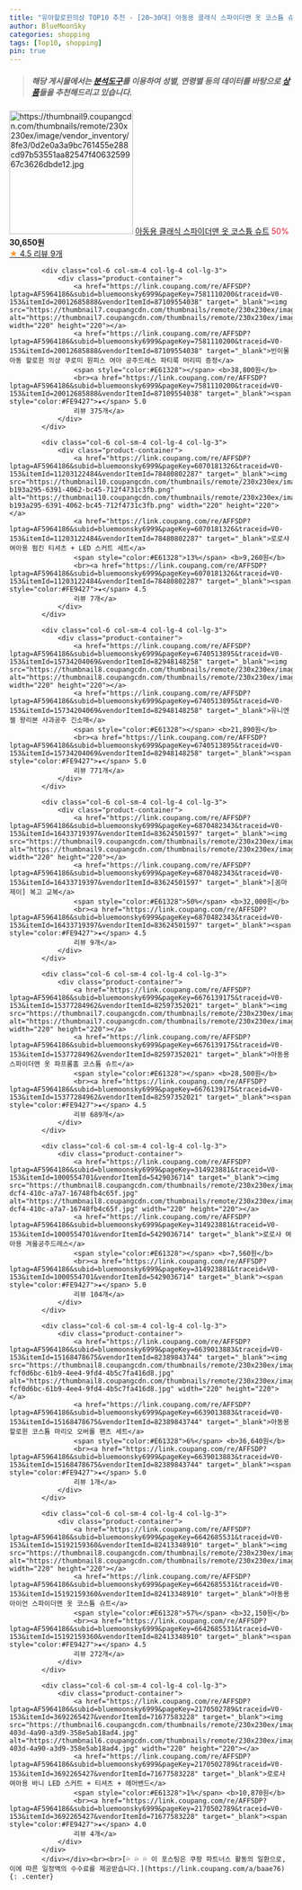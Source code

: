 ```yaml
---
title: "유아할로윈의상 TOP10 추천 - [20~30대] 아동용 클래식 스파이더맨 옷 코스튬 슈트"
author: BlueMoonSky
categories: shopping
tags: [Top10, shopping]
pin: true
---
```


> ##### 해당 게시물에서는 [**분석도구**](https://itemscout.io/)를 이용하여 **성별**, **연령별** 등의 데이터를 바탕으로 [**상품**](https://link.coupang.com/a/baae76)들을 추천해드리고 있습니다.
<div class="container"><div class="row">
            <div class="col-6 col-sm-4 col-lg-4 col-lg-3">
                <div class="product-container">
                    <a href="https://link.coupang.com/re/AFFSDP?lptag=AF5964186&subid=bluemoonsky6999&pageKey=6642696249&traceid=V0-153&itemId=15192204316&vendorItemId=82413393603" target="_blank"><img src="https://thumbnail9.coupangcdn.com/thumbnails/remote/230x230ex/image/vendor_inventory/8fe3/0d2e0a3a9bc761455e288cd97b53551aa82547f4063259967c3626dbde12.jpg" alt="https://thumbnail9.coupangcdn.com/thumbnails/remote/230x230ex/image/vendor_inventory/8fe3/0d2e0a3a9bc761455e288cd97b53551aa82547f4063259967c3626dbde12.jpg" width="220" height="220"></a>
                    <a href="https://link.coupang.com/re/AFFSDP?lptag=AF5964186&subid=bluemoonsky6999&pageKey=6642696249&traceid=V0-153&itemId=15192204316&vendorItemId=82413393603" target="_blank">아동용 클래식 스파이더맨 옷 코스튬 슈트</a>
                    <span style="color:#E61328">50%</span> <b>30,650원</b>
                    <br><a href="https://link.coupang.com/re/AFFSDP?lptag=AF5964186&subid=bluemoonsky6999&pageKey=6642696249&traceid=V0-153&itemId=15192204316&vendorItemId=82413393603" target="_blank"><span style="color:#FE9427">★</span> 4.5
                    리뷰 9개</a>
                </div>
            </div>
            
            <div class="col-6 col-sm-4 col-lg-4 col-lg-3">
                <div class="product-container">
                    <a href="https://link.coupang.com/re/AFFSDP?lptag=AF5964186&subid=bluemoonsky6999&pageKey=7581110200&traceid=V0-153&itemId=20012685888&vendorItemId=87109554038" target="_blank"><img src="https://thumbnail7.coupangcdn.com/thumbnails/remote/230x230ex/image/vendor_inventory/be26/bb7fdbdff72cb70a96988c228bb9d3e1be0853ae3a9e06b27b3d2726ce80.jpg" alt="https://thumbnail7.coupangcdn.com/thumbnails/remote/230x230ex/image/vendor_inventory/be26/bb7fdbdff72cb70a96988c228bb9d3e1be0853ae3a9e06b27b3d2726ce80.jpg" width="220" height="220"></a>
                    <a href="https://link.coupang.com/re/AFFSDP?lptag=AF5964186&subid=bluemoonsky6999&pageKey=7581110200&traceid=V0-153&itemId=20012685888&vendorItemId=87109554038" target="_blank">빈이몰 아동 할로윈 의상 쿠로미 원피스 여아 공주드레스 파티룩 머리띠 증정</a>
                    <span style="color:#E61328"></span> <b>38,800원</b>
                    <br><a href="https://link.coupang.com/re/AFFSDP?lptag=AF5964186&subid=bluemoonsky6999&pageKey=7581110200&traceid=V0-153&itemId=20012685888&vendorItemId=87109554038" target="_blank"><span style="color:#FE9427">★</span> 5.0
                    리뷰 375개</a>
                </div>
            </div>
            
            <div class="col-6 col-sm-4 col-lg-4 col-lg-3">
                <div class="product-container">
                    <a href="https://link.coupang.com/re/AFFSDP?lptag=AF5964186&subid=bluemoonsky6999&pageKey=6070181326&traceid=V0-153&itemId=11203122484&vendorItemId=78480802287" target="_blank"><img src="https://thumbnail10.coupangcdn.com/thumbnails/remote/230x230ex/image/retail/images/5696266596048129-b193a295-6391-4062-bc45-712f4731c3fb.png" alt="https://thumbnail10.coupangcdn.com/thumbnails/remote/230x230ex/image/retail/images/5696266596048129-b193a295-6391-4062-bc45-712f4731c3fb.png" width="220" height="220"></a>
                    <a href="https://link.coupang.com/re/AFFSDP?lptag=AF5964186&subid=bluemoonsky6999&pageKey=6070181326&traceid=V0-153&itemId=11203122484&vendorItemId=78480802287" target="_blank">로로샤 여아용 펌킨 티셔츠 + LED 스커트 세트</a>
                    <span style="color:#E61328">13%</span> <b>9,260원</b>
                    <br><a href="https://link.coupang.com/re/AFFSDP?lptag=AF5964186&subid=bluemoonsky6999&pageKey=6070181326&traceid=V0-153&itemId=11203122484&vendorItemId=78480802287" target="_blank"><span style="color:#FE9427">★</span> 4.5
                    리뷰 7개</a>
                </div>
            </div>
            
            <div class="col-6 col-sm-4 col-lg-4 col-lg-3">
                <div class="product-container">
                    <a href="https://link.coupang.com/re/AFFSDP?lptag=AF5964186&subid=bluemoonsky6999&pageKey=6740513895&traceid=V0-153&itemId=15734204069&vendorItemId=82948148258" target="_blank"><img src="https://thumbnail8.coupangcdn.com/thumbnails/remote/230x230ex/image/vendor_inventory/f6b3/8ba88b4b8f90ef554f0afd5a7133147c67bc841ab1f680bfc939f96fe2fd.jpg" alt="https://thumbnail8.coupangcdn.com/thumbnails/remote/230x230ex/image/vendor_inventory/f6b3/8ba88b4b8f90ef554f0afd5a7133147c67bc841ab1f680bfc939f96fe2fd.jpg" width="220" height="220"></a>
                    <a href="https://link.coupang.com/re/AFFSDP?lptag=AF5964186&subid=bluemoonsky6999&pageKey=6740513895&traceid=V0-153&itemId=15734204069&vendorItemId=82948148258" target="_blank">유니엔젤 왕리본 사과공주 긴소매</a>
                    <span style="color:#E61328"></span> <b>21,890원</b>
                    <br><a href="https://link.coupang.com/re/AFFSDP?lptag=AF5964186&subid=bluemoonsky6999&pageKey=6740513895&traceid=V0-153&itemId=15734204069&vendorItemId=82948148258" target="_blank"><span style="color:#FE9427">★</span> 5.0
                    리뷰 771개</a>
                </div>
            </div>
            
            <div class="col-6 col-sm-4 col-lg-4 col-lg-3">
                <div class="product-container">
                    <a href="https://link.coupang.com/re/AFFSDP?lptag=AF5964186&subid=bluemoonsky6999&pageKey=6870482343&traceid=V0-153&itemId=16433719397&vendorItemId=83624501597" target="_blank"><img src="https://thumbnail9.coupangcdn.com/thumbnails/remote/230x230ex/image/vendor_inventory/a4c5/9cc13db9d23fbf6bc569d4fe1f574b28e80b33dd95c96b0812275309db83.jpg" alt="https://thumbnail9.coupangcdn.com/thumbnails/remote/230x230ex/image/vendor_inventory/a4c5/9cc13db9d23fbf6bc569d4fe1f574b28e80b33dd95c96b0812275309db83.jpg" width="220" height="220"></a>
                    <a href="https://link.coupang.com/re/AFFSDP?lptag=AF5964186&subid=bluemoonsky6999&pageKey=6870482343&traceid=V0-153&itemId=16433719397&vendorItemId=83624501597" target="_blank">[꼼마제이] 복고 교복</a>
                    <span style="color:#E61328">50%</span> <b>32,000원</b>
                    <br><a href="https://link.coupang.com/re/AFFSDP?lptag=AF5964186&subid=bluemoonsky6999&pageKey=6870482343&traceid=V0-153&itemId=16433719397&vendorItemId=83624501597" target="_blank"><span style="color:#FE9427">★</span> 4.5
                    리뷰 9개</a>
                </div>
            </div>
            
            <div class="col-6 col-sm-4 col-lg-4 col-lg-3">
                <div class="product-container">
                    <a href="https://link.coupang.com/re/AFFSDP?lptag=AF5964186&subid=bluemoonsky6999&pageKey=6676139175&traceid=V0-153&itemId=15377284962&vendorItemId=82597352021" target="_blank"><img src="https://thumbnail7.coupangcdn.com/thumbnails/remote/230x230ex/image/vendor_inventory/2c44/171854bd2a2e5d14482b969c0692ad496a99e159b921941876fa483cd671.jpg" alt="https://thumbnail7.coupangcdn.com/thumbnails/remote/230x230ex/image/vendor_inventory/2c44/171854bd2a2e5d14482b969c0692ad496a99e159b921941876fa483cd671.jpg" width="220" height="220"></a>
                    <a href="https://link.coupang.com/re/AFFSDP?lptag=AF5964186&subid=bluemoonsky6999&pageKey=6676139175&traceid=V0-153&itemId=15377284962&vendorItemId=82597352021" target="_blank">아동용 스파이더맨 옷 파프롬홈 코스튬 슈트</a>
                    <span style="color:#E61328"></span> <b>28,500원</b>
                    <br><a href="https://link.coupang.com/re/AFFSDP?lptag=AF5964186&subid=bluemoonsky6999&pageKey=6676139175&traceid=V0-153&itemId=15377284962&vendorItemId=82597352021" target="_blank"><span style="color:#FE9427">★</span> 4.5
                    리뷰 689개</a>
                </div>
            </div>
            
            <div class="col-6 col-sm-4 col-lg-4 col-lg-3">
                <div class="product-container">
                    <a href="https://link.coupang.com/re/AFFSDP?lptag=AF5964186&subid=bluemoonsky6999&pageKey=314923881&traceid=V0-153&itemId=1000554701&vendorItemId=5429036714" target="_blank"><img src="https://thumbnail8.coupangcdn.com/thumbnails/remote/230x230ex/image/retail/images/2019/10/07/10/1/7ea12365-dcf4-410c-a7a7-16748fb4c65f.jpg" alt="https://thumbnail8.coupangcdn.com/thumbnails/remote/230x230ex/image/retail/images/2019/10/07/10/1/7ea12365-dcf4-410c-a7a7-16748fb4c65f.jpg" width="220" height="220"></a>
                    <a href="https://link.coupang.com/re/AFFSDP?lptag=AF5964186&subid=bluemoonsky6999&pageKey=314923881&traceid=V0-153&itemId=1000554701&vendorItemId=5429036714" target="_blank">로로샤 여아용 겨울공주드레스</a>
                    <span style="color:#E61328"></span> <b>7,560원</b>
                    <br><a href="https://link.coupang.com/re/AFFSDP?lptag=AF5964186&subid=bluemoonsky6999&pageKey=314923881&traceid=V0-153&itemId=1000554701&vendorItemId=5429036714" target="_blank"><span style="color:#FE9427">★</span> 5.0
                    리뷰 104개</a>
                </div>
            </div>
            
            <div class="col-6 col-sm-4 col-lg-4 col-lg-3">
                <div class="product-container">
                    <a href="https://link.coupang.com/re/AFFSDP?lptag=AF5964186&subid=bluemoonsky6999&pageKey=6639013883&traceid=V0-153&itemId=15168478675&vendorItemId=82389843744" target="_blank"><img src="https://thumbnail8.coupangcdn.com/thumbnails/remote/230x230ex/image/retail/images/3732611460271713-fcf0d6bc-61b9-4ee4-9fd4-4b5c7fa416d8.jpg" alt="https://thumbnail8.coupangcdn.com/thumbnails/remote/230x230ex/image/retail/images/3732611460271713-fcf0d6bc-61b9-4ee4-9fd4-4b5c7fa416d8.jpg" width="220" height="220"></a>
                    <a href="https://link.coupang.com/re/AFFSDP?lptag=AF5964186&subid=bluemoonsky6999&pageKey=6639013883&traceid=V0-153&itemId=15168478675&vendorItemId=82389843744" target="_blank">아동용 할로윈 코스튬 마리오 오버롤 팬츠 세트</a>
                    <span style="color:#E61328">6%</span> <b>36,640원</b>
                    <br><a href="https://link.coupang.com/re/AFFSDP?lptag=AF5964186&subid=bluemoonsky6999&pageKey=6639013883&traceid=V0-153&itemId=15168478675&vendorItemId=82389843744" target="_blank"><span style="color:#FE9427">★</span> 5.0
                    리뷰 1개</a>
                </div>
            </div>
            
            <div class="col-6 col-sm-4 col-lg-4 col-lg-3">
                <div class="product-container">
                    <a href="https://link.coupang.com/re/AFFSDP?lptag=AF5964186&subid=bluemoonsky6999&pageKey=6642685531&traceid=V0-153&itemId=15192159360&vendorItemId=82413348910" target="_blank"><img src="https://thumbnail8.coupangcdn.com/thumbnails/remote/230x230ex/image/vendor_inventory/b0a1/40f5b3eab4d7b05279b28ec77497c13a130f7a7b97148deaf6d6acc90a1b.png" alt="https://thumbnail8.coupangcdn.com/thumbnails/remote/230x230ex/image/vendor_inventory/b0a1/40f5b3eab4d7b05279b28ec77497c13a130f7a7b97148deaf6d6acc90a1b.png" width="220" height="220"></a>
                    <a href="https://link.coupang.com/re/AFFSDP?lptag=AF5964186&subid=bluemoonsky6999&pageKey=6642685531&traceid=V0-153&itemId=15192159360&vendorItemId=82413348910" target="_blank">아동용 아이언 스파이더맨 옷 코스튬 슈트</a>
                    <span style="color:#E61328">57%</span> <b>32,150원</b>
                    <br><a href="https://link.coupang.com/re/AFFSDP?lptag=AF5964186&subid=bluemoonsky6999&pageKey=6642685531&traceid=V0-153&itemId=15192159360&vendorItemId=82413348910" target="_blank"><span style="color:#FE9427">★</span> 4.5
                    리뷰 272개</a>
                </div>
            </div>
            
            <div class="col-6 col-sm-4 col-lg-4 col-lg-3">
                <div class="product-container">
                    <a href="https://link.coupang.com/re/AFFSDP?lptag=AF5964186&subid=bluemoonsky6999&pageKey=2170502789&traceid=V0-153&itemId=3692265427&vendorItemId=71677583228" target="_blank"><img src="https://thumbnail6.coupangcdn.com/thumbnails/remote/230x230ex/image/retail/images/2020/09/14/16/9/c1e244fb-403d-4a90-a3d9-358e5ab18ad4.jpg" alt="https://thumbnail6.coupangcdn.com/thumbnails/remote/230x230ex/image/retail/images/2020/09/14/16/9/c1e244fb-403d-4a90-a3d9-358e5ab18ad4.jpg" width="220" height="220"></a>
                    <a href="https://link.coupang.com/re/AFFSDP?lptag=AF5964186&subid=bluemoonsky6999&pageKey=2170502789&traceid=V0-153&itemId=3692265427&vendorItemId=71677583228" target="_blank">로로샤 여아용 바니 LED 스커트 + 티셔츠 + 헤어밴드</a>
                    <span style="color:#E61328">1%</span> <b>10,870원</b>
                    <br><a href="https://link.coupang.com/re/AFFSDP?lptag=AF5964186&subid=bluemoonsky6999&pageKey=2170502789&traceid=V0-153&itemId=3692265427&vendorItemId=71677583228" target="_blank"><span style="color:#FE9427">★</span> 4.0
                    리뷰 4개</a>
                </div>
            </div>
            </div></div><br><br>[💦 💦 💦 이 포스팅은 쿠팡 파트너스 활동의 일환으로, 이에 따른 일정액의 수수료를 제공받습니다.](https://link.coupang.com/a/baae76){: .center}